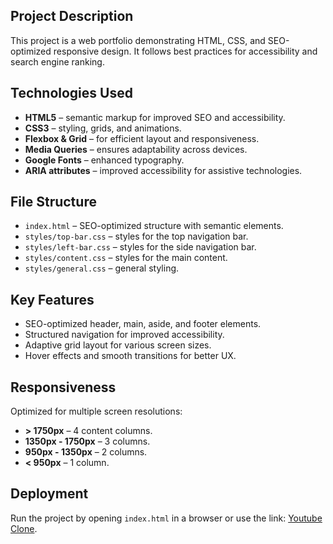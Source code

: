 ## Project Description
This project is a web portfolio demonstrating HTML, CSS, and SEO-optimized responsive design. It follows best practices for accessibility and search engine ranking.

## Technologies Used
- **HTML5** – semantic markup for improved SEO and accessibility.
- **CSS3** – styling, grids, and animations.
- **Flexbox & Grid** – for efficient layout and responsiveness.
- **Media Queries** – ensures adaptability across devices.
- **Google Fonts** – enhanced typography.
- **ARIA attributes** – improved accessibility for assistive technologies.

## File Structure
- `index.html` – SEO-optimized structure with semantic elements.
- `styles/top-bar.css` – styles for the top navigation bar.
- `styles/left-bar.css` – styles for the side navigation bar.
- `styles/content.css` – styles for the main content.
- `styles/general.css` – general styling.

## Key Features
- SEO-optimized header, main, aside, and footer elements.
- Structured navigation for improved accessibility.
- Adaptive grid layout for various screen sizes.
- Hover effects and smooth transitions for better UX.

## Responsiveness
Optimized for multiple screen resolutions:
- **> 1750px** – 4 content columns.
- **1350px - 1750px** – 3 columns.
- **950px - 1350px** – 2 columns.
- **< 950px** – 1 column.

## Deployment
Run the project by opening `index.html` in a browser or use the link: [Youtube Clone](https://crvckxxjvck.github.io/Youtube-Clone).
